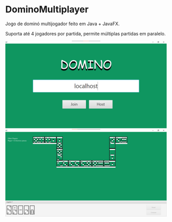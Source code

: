 # DominoMultiplayer

Jogo de dominó multijogador feito em Java + JavaFX.

Suporta até 4 jogadores por partida, permite múltiplas partidas em paralelo.

![preview1](media/domino0.png)
![preview1](media/domino1.png)